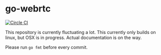 # go-webrtc

[![Circle CI](https://circleci.com/gh/keroserene/go-webrtc.svg?style=svg)](https://circleci.com/gh/keroserene/go-webrtc)

This repository is currently fluctuating a lot.
This currently only builds on linux, but OSX is in progress.
Actual documentation is on the way.

Please run `go fmt` before every commit.
